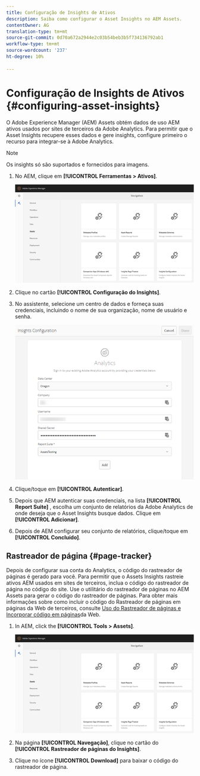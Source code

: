 ```yaml
---
title: Configuração de Insights de Ativos
description: Saiba como configurar o Asset Insights no AEM Assets.
contentOwner: AG
translation-type: tm+mt
source-git-commit: 0d70a672a2944e2c03b54beb3b5f734136792ab1
workflow-type: tm+mt
source-wordcount: '237'
ht-degree: 10%

---
```



# Configuração de Insights de Ativos {#configuring-asset-insights}

O Adobe Experience Manager (AEM) Assets obtém dados de uso AEM ativos usados por sites de terceiros da Adobe Analytics. Para permitir que o Asset Insights recupere esses dados e gere insights, configure primeiro o recurso para integrar-se à Adobe Analytics.

>[!NOTE]
>
>Os insights só são suportados e fornecidos para imagens.

1. No AEM, clique em **[!UICONTROL Ferramentas > Ativos]**.

   ![chlimage_1-210](assets/chlimage_1-210.png)

1. Clique no cartão **[!UICONTROL Configuração do Insights]**.
1. No assistente, selecione um centro de dados e forneça suas credenciais, incluindo o nome de sua organização, nome de usuário e senha.

   ![chlimage_1-211](assets/insights_config2.png)

1. Clique/toque em **[!UICONTROL Autenticar]**.
1. Depois que AEM autenticar suas credenciais, na lista **[!UICONTROL Report Suite]** , escolha um conjunto de relatórios da Adobe Analytics de onde deseja que o Asset Insights busque dados. Clique em **[!UICONTROL Adicionar]**.
1. Depois de AEM configurar seu conjunto de relatórios, clique/toque em **[!UICONTROL Concluído]**.

## Rastreador de página {#page-tracker}

Depois de configurar sua conta do Analytics, o código do rastreador de páginas é gerado para você. Para permitir que o Assets Insights rastreie ativos AEM usados em sites de terceiros, inclua o código do rastreador de página no código do site. Use o utilitário do rastreador de páginas no AEM Assets para gerar o código do rastreador de páginas. Para obter mais informações sobre como incluir o código do Rastreador de páginas em páginas da Web de terceiros, consulte [Uso do Rastreador de páginas e Incorporar código em páginas](touch-ui-using-page-tracker.md)da Web.

1. In AEM, click the **[!UICONTROL Tools > Assets]**.

   ![chlimage_1-214](assets/chlimage_1-214.png)

1. Na página **[!UICONTROL Navegação]**, clique no cartão do **[!UICONTROL Rastreador de páginas do Insights]**.
1. Clique no ícone **[!UICONTROL Download]** para baixar o código do rastreador de página.